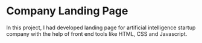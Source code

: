 # Company Landing Page

In this project, I had developed landing page for artificial intelligence startup company with the help of front end tools like HTML, CSS and Javascript.
